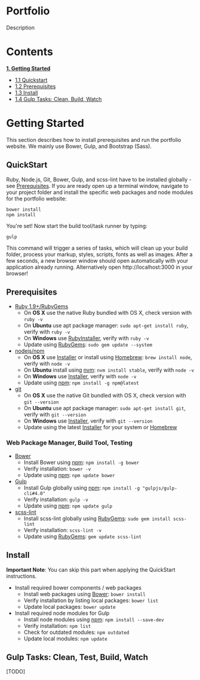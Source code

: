 # Portfolio

Description

# Contents

**[1. Getting Started](#gettingstarted)**
 - [1.1 Quickstart](#quickstart)
 - [1.2 Prerequisites](#prerequisites)
 - [1.3 Install](#install)
 - [1.4 Gulp Tasks: Clean, Build, Watch](#build)

# <span id="gettingstarted">Getting Started</span>

This section describes how to install prerequisites and run the portfolio website. We mainly use Bower, Gulp, and Bootstrap (Sass).

## <span id="quickstart">QuickStart</span>

Ruby, Node.js, Git, Bower, Gulp, and scss-lint have to be installed globally - see [Prerequisites](#prerequisites). If you are ready open up a terminal window, navigate to your project folder and install the specific web packages and node modules for the portfolio website:
```
bower install
npm install
```
 You're set! Now start the build tool/task runner by typing:
```
gulp
```
This command will trigger a series of tasks, which will clean up your build folder, process your markup, styles, scripts, fonts as well as images. After a few seconds, a new browser window should open automatically with your application already running. Alternatively open http://localhost:3000 in your browser!

## <span id="prerequisites">Prerequisites</span>

* [Ruby 1.9+/RubyGems](https://www.ruby-lang.org)
  - On **OS X** use the native Ruby bundled with OS X, check version with `ruby -v`
  - On **Ubuntu** use apt package manager: `sudo apt-get install ruby`, verify with `ruby -v`
  - On **Windows** use [RubyInstaller](http://rubyinstaller.org/), verify with `ruby -v`
  - Update using [RubyGems](https://rubygems.org/): `sudo gem update --system`
* [nodejs/npm](http://nodejs.org/)
  - On **OS X** use [Installer](http://nodejs.org/#download) or install using [Homebrew](http://brew.sh/): `brew install node`, verify with `node -v`  
  - On **Ubuntu** install using [nvm](https://github.com/creationix/nvm): `nvm install stable`, verify with `node -v`
  - On **Windows** use [Installer](http://nodejs.org/#download), verify with `node -v`
  - Update using [npm](https://www.npmjs.com/): `npm install -g npm@latest`
* [git](http://git-scm.com/)
  - On **OS X** use the native Git bundled with OS X, check version with `git --version`
  - On **Ubuntu** use apt package manager: `sudo apt-get install git`, verify with `git --version`
  - On **Windows** use [Installer](http://git-scm.com/download/win), verify with `git --version`
  - Update using the latest [Installer](http://git-scm.com/download) for your system or [Homebrew](http://brew.sh/)

### Web Package Manager, Build Tool, Testing

* [Bower](http://bower.io)
  - Install Bower using [npm](https://www.npmjs.com/): `npm install -g bower`
  - Verify installation: `bower -v`
  - Update using [npm](https://www.npmjs.com/): `npm update bower`
* [Gulp](http://gulpjs.com/)
  - Install Gulp globally using [npm](https://www.npmjs.com/): `npm install -g "gulpjs/gulp-cli#4.0"`
  - Verify installation: `gulp -v`
  - Update using [npm](https://www.npmjs.com/): `npm update gulp`
* [scss-lint](https://rubygems.org/gems/scss-lint/)
  - Install scss-lint globally using [RubyGems](https://rubygems.org/): `sudo gem install scss-lint`
  - Verify installation: `scss-lint -v`
  - Update using [RubyGems](https://rubygems.org/): `gem update scss-lint`

## <span id="install">Install</span>
**Important Note**: You can skip this part when applying the QuickStart instructions.

* Install required bower components / web packages
  - Install web packages using [Bower](http://bower.io): `bower install`
  - Verify installation by listing local packages: `bower list`
  - Update local packages: `bower update`
* Install required node modules for Gulp
  - Install node modules using [npm](https://www.npmjs.com/): `npm install --save-dev`
  - Verify installation: `npm list`
  - Check for outdated modules: `npm outdated`
  - Update local modules: `npm update`

## <span id="build">Gulp Tasks: Clean, Test, Build, Watch</span>

[TODO]